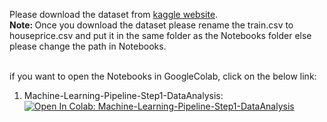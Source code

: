 Please download the dataset from [kaggle website](https://www.kaggle.com/c/house-prices-advanced-regression-techniques/data).<br>
<b> Note: </b> Once you download the dataset please rename the train.csv to houseprice.csv and put it in the same folder as the Notebooks folder else please change the path in Notebooks.<br>
<br>

if you want to open the Notebooks in GoogleColab, click on the below link:<br>
1. Machine-Learning-Pipeline-Step1-DataAnalysis: [![Open In Colab: Machine-Learning-Pipeline-Step1-DataAnalysis](https://colab.research.google.com/assets/colab-badge.svg)](https://colab.research.google.com/github/amitmeel/Deployment-of-Machine-Learning-Models/blob/development/research/Machine-Learning-Pipeline-Step1-DataAnalysis.ipynb)